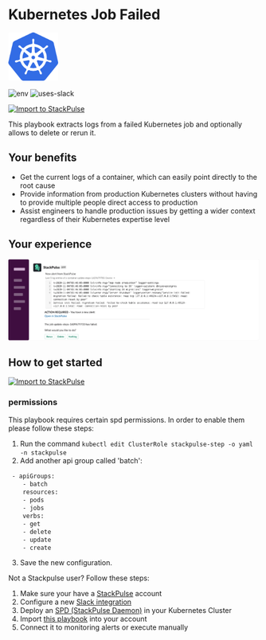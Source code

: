 # Kubernetes Job Failed

<img src="https://github.com/kubernetes/kubernetes/raw/master/logo/logo.png" width="100">

![env](https://img.shields.io/static/v1?label=env&message=Kubernetes&style=flat&logo=Kubernetes&color=326CE5)
![uses-slack](https://img.shields.io/static/v1?label=uses&message=Slack&style=flat&logo=slack&color=4A154B)

[![Import to StackPulse](../../images/open_in_stackpulse.svg)](https://app.stackpulse.io/playbook/create?tab=playbook#https://github.com/stackpulse/playbooks/blob/master/kubernetes/job-failed/playbook.yaml)

This playbook extracts logs from a failed Kubernetes job and optionally allows to delete or rerun it.

## Your benefits

- Get the current logs of a container, which can easily point directly to the root cause
- Provide information from production Kubernetes clusters without having to provide multiple people direct access to production
- Assist engineers to handle production issues by getting a wider context regardless of their Kubernetes expertise level

## Your experience

![slack_screenshot](../../images/job_failed.png)

## How to get started

[![Import to StackPulse](../../images/open_in_stackpulse.svg)](https://app.stackpulse.io/playbook/create?tab=playbook#https://github.com/stackpulse/playbooks/blob/master/kubernetes/job-failed/playbook.yaml)

### permissions

This playbook requires certain spd permissions. In order to enable them please follow these steps:

1. Run the command ```kubectl edit ClusterRole stackpulse-step -o yaml -n stackpulse```
2. Add another api group called 'batch':
```
 - apiGroups:
    - batch
    resources:
    - pods
    - jobs
    verbs:
    - get
    - delete
    - update
    - create
```
3. Save the new configuration.

Not a Stackpulse user? Follow these steps:

1. Make sure your have a [StackPulse](https://stackpulse.com/get-started) account
2. Configure a  new [Slack integration](https://docs.stackpulse.io/getting_started/#step-3-configure-a-new-slack-integration)
3. Deploy an [SPD (StackPulse Daemon)](https://docs.stackpulse.io/spds/) in your Kubernetes Cluster
4. Import [this playbook](https://app.stackpulse.io/playbooks) into your account
5. Connect it to monitoring alerts or execute manually
